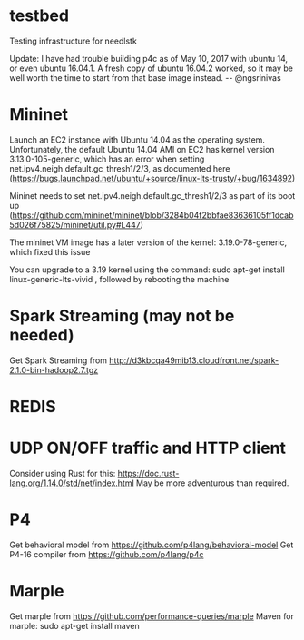 # testbed
Testing infrastructure for needlstk

Update: I have had trouble building p4c as of May 10, 2017 with ubuntu 14, or even ubuntu 16.04.1. A fresh copy of ubuntu 16.04.2 worked, so it may be well worth the time to start from that base image instead. -- @ngsrinivas

Mininet
=============================

Launch an EC2 instance with Ubuntu 14.04 as the operating system.
Unfortunately, the default Ubuntu 14.04 AMI on EC2 has kernel version 3.13.0-105-generic,
which has an error when setting net.ipv4.neigh.default.gc_thresh1/2/3,
as documented here (https://bugs.launchpad.net/ubuntu/+source/linux-lts-trusty/+bug/1634892)

Mininet needs to set net.ipv4.neigh.default.gc_thresh1/2/3 as part of its boot up
(https://github.com/mininet/mininet/blob/3284b04f2bbfae83636105ff1dcab5d026f75825/mininet/util.py#L447)

The mininet VM image has a later version of the kernel:
3.19.0-78-generic, which fixed this issue

You can upgrade to a 3.19 kernel using the command:
sudo apt-get install linux-generic-lts-vivid
, followed by rebooting the machine

Spark Streaming (may not be needed)
==============================
Get Spark Streaming from http://d3kbcqa49mib13.cloudfront.net/spark-2.1.0-bin-hadoop2.7.tgz

REDIS
=============================

UDP ON/OFF traffic and HTTP client
==============================
Consider using Rust for this: https://doc.rust-lang.org/1.14.0/std/net/index.html
May be more adventurous than required.

P4
==============
Get behavioral model from https://github.com/p4lang/behavioral-model
Get P4-16 compiler from https://github.com/p4lang/p4c

Marple
==============
Get marple from https://github.com/performance-queries/marple
Maven for marple: sudo apt-get install maven
